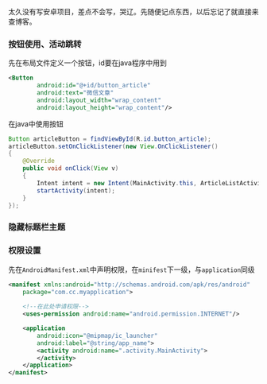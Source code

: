 太久没有写安卓项目，差点不会写，哭辽。先随便记点东西，以后忘记了就直接来查博客。

### 按钮使用、活动跳转

先在布局文件定义一个按钮，id要在java程序中用到

```xml
<Button
        android:id="@+id/button_article"
        android:text="微信文章"
        android:layout_width="wrap_content"
        android:layout_height="wrap_content"/>
```

在java中使用按钮

```java
Button articleButton = findViewById(R.id.button_article);
articleButton.setOnClickListener(new View.OnClickListener()
{
	@Override
	public void onClick(View v)
	{
		Intent intent = new Intent(MainActivity.this, ArticleListActivity.class);
		startActivity(intent);
	}
});
```

### 隐藏标题栏主题

### 权限设置

先在`AndroidManifest.xml`中声明权限，在`minifest`下一级，与`application`同级

```xml
<manifest xmlns:android="http://schemas.android.com/apk/res/android"
    package="com.cc.myapplication">
    
    <!--在此处申请权限-->
    <uses-permission android:name="android.permission.INTERNET"/>

    <application
        android:icon="@mipmap/ic_launcher"
        android:label="@string/app_name">
        <activity android:name=".activity.MainActivity">
        </activity>
    </application>
</manifest>
```

